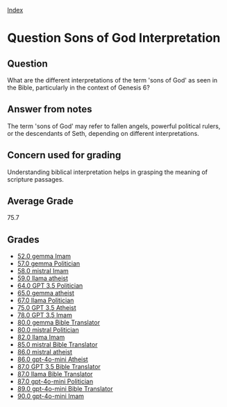 
[Index](../../index.md)
# Question Sons of God Interpretation
## Question
What are the different interpretations of the term 'sons of God' as seen in the Bible, particularly in the context of Genesis 6?

## Answer from notes
The term 'sons of God' may refer to fallen angels, powerful political rulers, or the descendants of Seth, depending on different interpretations.

## Concern used for grading
Understanding biblical interpretation helps in grasping the meaning of scripture passages.

## Average Grade
75.7

## Grades
 * [52.0 gemma Imam](../answers/gemma_Imam/Sons_of_God_Interpretation.md)
 * [57.0 gemma Politician](../answers/gemma_Politician/Sons_of_God_Interpretation.md)
 * [58.0 mistral Imam](../answers/mistral_Imam/Sons_of_God_Interpretation.md)
 * [59.0 llama atheist](../answers/llama_atheist/Sons_of_God_Interpretation.md)
 * [64.0 GPT 3.5 Politician](../answers/GPT_3.5_Politician/Sons_of_God_Interpretation.md)
 * [65.0 gemma atheist](../answers/gemma_atheist/Sons_of_God_Interpretation.md)
 * [67.0 llama Politician](../answers/llama_Politician/Sons_of_God_Interpretation.md)
 * [75.0 GPT 3.5 Atheist](../answers/GPT_3.5_Atheist/Sons_of_God_Interpretation.md)
 * [78.0 GPT 3.5 Imam](../answers/GPT_3.5_Imam/Sons_of_God_Interpretation.md)
 * [80.0 gemma Bible Translator](../answers/gemma_Bible_Translator/Sons_of_God_Interpretation.md)
 * [80.0 mistral Politician](../answers/mistral_Politician/Sons_of_God_Interpretation.md)
 * [82.0 llama Imam](../answers/llama_Imam/Sons_of_God_Interpretation.md)
 * [85.0 mistral Bible Translator](../answers/mistral_Bible_Translator/Sons_of_God_Interpretation.md)
 * [86.0 mistral atheist](../answers/mistral_atheist/Sons_of_God_Interpretation.md)
 * [86.0 gpt-4o-mini Atheist](../answers/gpt-4o-mini_Atheist/Sons_of_God_Interpretation.md)
 * [87.0 GPT 3.5 Bible Translator](../answers/GPT_3.5_Bible_Translator/Sons_of_God_Interpretation.md)
 * [87.0 llama Bible Translator](../answers/llama_Bible_Translator/Sons_of_God_Interpretation.md)
 * [87.0 gpt-4o-mini Politician](../answers/gpt-4o-mini_Politician/Sons_of_God_Interpretation.md)
 * [89.0 gpt-4o-mini Bible Translator](../answers/gpt-4o-mini_Bible_Translator/Sons_of_God_Interpretation.md)
 * [90.0 gpt-4o-mini Imam](../answers/gpt-4o-mini_Imam/Sons_of_God_Interpretation.md)
